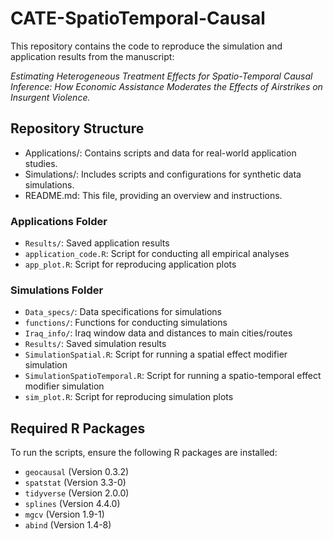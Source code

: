 # CATE-SpatioTemporal-Causal

This repository contains the code to reproduce the simulation and application results from the manuscript:

*Estimating Heterogeneous Treatment Effects for Spatio-Temporal Causal Inference: How Economic Assistance Moderates the Effects of Airstrikes on Insurgent Violence.*

## Repository Structure
* Applications/: Contains scripts and data for real-world application studies.
* Simulations/: Includes scripts and configurations for synthetic data simulations.
* README.md: This file, providing an overview and instructions.

### Applications Folder

- `Results/`: Saved application results
- `application_code.R`: Script for conducting all empirical analyses
- `app_plot.R`: Script for reproducing application plots

### Simulations Folder

- `Data_specs/`: Data specifications for simulations
- `functions/`: Functions for conducting simulations
- `Iraq_info/`: Iraq window data and distances to main cities/routes
- `Results/`: Saved simulation results
- `SimulationSpatial.R`: Script for running a spatial effect modifier simulation
- `SimulationSpatioTemporal.R`: Script for running a spatio-temporal effect modifier simulation
- `sim_plot.R`: Script for reproducing simulation plots

## Required R Packages

To run the scripts, ensure the following R packages are installed:

- `geocausal` (Version 0.3.2)
- `spatstat` (Version 3.3-0)
- `tidyverse` (Version 2.0.0)
- `splines` (Version 4.4.0)
- `mgcv` (Version 1.9-1)
- `abind` (Version 1.4-8)





